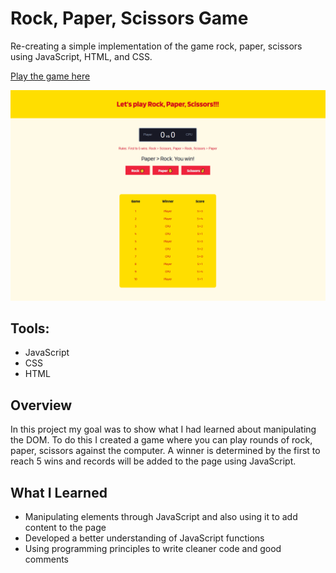 # Rock, Paper, Scissors Game

Re-creating a simple implementation of the game rock, paper, scissors using JavaScript, HTML, and CSS.

[Play the game here](https://johnlombardi389.github.io/rock-paper-scissors/)

![Screenshot](/images/rps-img.png)

## Tools:

- JavaScript
- CSS
- HTML

## Overview

In this project my goal was to show what I had learned about manipulating the DOM. To do this I created a game where you can play rounds of rock, paper, scissors against the computer. A winner is determined by the first to reach 5 wins and records will be added to the page using JavaScript.

## What I Learned

- Manipulating elements through JavaScript and also using it to add content to the page
- Developed a better understanding of JavaScript functions
- Using programming principles to write cleaner code and good comments
